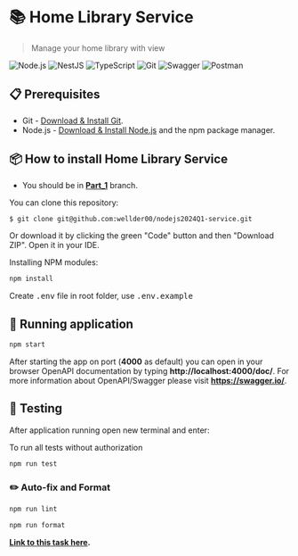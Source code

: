 # 📚 Home Library Service

> Manage your home library with view

![Node.js](https://img.shields.io/badge/-Node.js-43853D?style=flat-square&logo=Node.js&logoColor=white) ![NestJS](https://img.shields.io/badge/-NestJS-E0234E?style=flat-square&logo=NestJS&logoColor=white) ![TypeScript](https://img.shields.io/badge/-TypeScript-3178C6?style=flat-square&logo=TypeScript&logoColor=white) ![Git](https://img.shields.io/badge/-Git-F05032?style=flat&logo=Git&logoColor=white) ![Swagger](https://img.shields.io/badge/-Swagger-85EA2D?style=flat&logo=Swagger&logoColor=black)
![Postman](https://img.shields.io/badge/-Postman-FF6C37?style=flat&logo=Postman&logoColor=white)


## :clipboard: Prerequisites

- Git - [Download & Install Git](https://git-scm.com/downloads).
- Node.js - [Download & Install Node.js](https://nodejs.org/en/download/) and the npm package manager.

## 📦 How to install Home Library Service

- You should be in **[Part_1](https://github.com/wellder00/nodejs2024Q1-service/tree/part_1)** branch.

You can clone this repository:

```bash
$ git clone git@github.com:wellder00/nodejs2024Q1-service.git
```

Or download it by clicking the green "Code" button and then "Download ZIP". Open it in your IDE.

Installing NPM modules:

```bash
npm install
```

Create <kbd>.env</kbd> file in root folder, use <kbd>.env.example</kbd>

## :rocket: Running application

```bash
npm start
```

After starting the app on port (**4000** as default) you can open
in your browser OpenAPI documentation by typing **http://localhost:4000/doc/**.
For more information about OpenAPI/Swagger please visit **https://swagger.io/**.

## :test_tube: Testing

After application running open new terminal and enter:

To run all tests without authorization

```bash
npm run test
```

### :pencil2: Auto-fix and Format

```bash
npm run lint
```

```bash
npm run format
```

**[Link to this task here](https://github.com/AlreadyBored/nodejs-assignments/blob/main/assignments/rest-service/assignment.md).**
